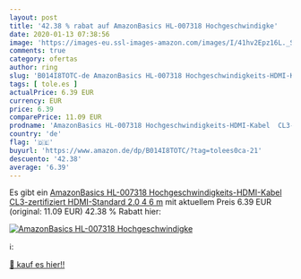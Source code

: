 ```yaml
---
layout: post
title: '42.38 % rabat auf AmazonBasics HL-007318 Hochgeschwindigke'
date: 2020-01-13 07:38:56
image: 'https://images-eu.ssl-images-amazon.com/images/I/41hv2Epz16L._SL200_.jpg'
comments: true
category: ofertas
author: ring
slug: 'B014I8TOTC-de AmazonBasics HL-007318 Hochgeschwindigkeits-HDMI-Kabel...'
tags: [ tole.es ]
actualPrice: 6.39 EUR
currency: EUR
price: 6.39
comparePrice: 11.09 EUR
prodname: 'AmazonBasics HL-007318 Hochgeschwindigkeits-HDMI-Kabel  CL3-zertifiziert  HDMI-Standard 2.0  4 6 m'
country: 'de'
flag: '🇩🇪'
buyurl: 'https://www.amazon.de/dp/B014I8TOTC/?tag=tolees0ca-21'
descuento: '42.38'
average: '6.39'
---
```


Es gibt ein [AmazonBasics HL-007318 Hochgeschwindigkeits-HDMI-Kabel  CL3-zertifiziert  HDMI-Standard 2.0  4 6 m](https://www.amazon.de/dp/B014I8TOTC/?tag=tolees0ca-21) mit aktuellem Preis 6.39 EUR (original: 11.09 EUR) 42.38 % Rabatt hier:

[![AmazonBasics HL-007318 Hochgeschwindigke](https://images-eu.ssl-images-amazon.com/images/I/41hv2Epz16L._SL200_.jpg)](https://www.amazon.de/dp/B014I8TOTC/?tag=tolees0ca-21)

ℹ️:


[🛒 kauf es hier!!](https://www.amazon.de/dp/B014I8TOTC/?tag=tolees0ca-21)
